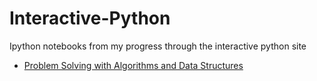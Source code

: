 # Interactive-Python
Ipython notebooks from my progress through the interactive python site


* [Problem Solving with Algorithms and Data Structures](http://nbviewer.ipython.org/urls/raw.github.com/jgerardsimcock/Interactive-Python/master/notebooks/Interactive_python.ipynb)
